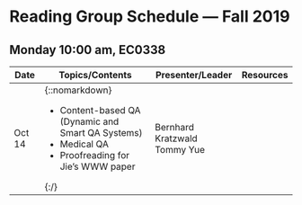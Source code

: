 # Reading Group Schedule — Fall 2019
## Monday 10:00 am, EC0338
  
|Date|Topics/Contents|Presenter/Leader|Resources|
|----|---------------|----------------|---------|
|Oct 14|{::nomarkdown}<ul><li>Content-based QA (Dynamic and Smart QA Systems)</li><li>Medical QA</li><li>Proofreading for Jie’s WWW paper</li></ul>{:/}|Bernhard Kratzwald<br>Tommy Yue||
 
